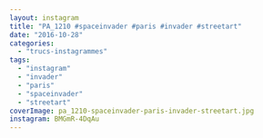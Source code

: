 ```yaml
---
layout: instagram
title: "PA_1210 #spaceinvader #paris #invader #streetart"
date: "2016-10-28"
categories: 
  - "trucs-instagrammes"
tags: 
  - "instagram"
  - "invader"
  - "paris"
  - "spaceinvader"
  - "streetart"
coverImage: pa_1210-spaceinvader-paris-invader-streetart.jpg
instagram: BMGmR-4DqAu
---
```

